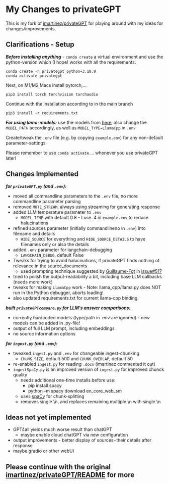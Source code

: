 # My Changes to privateGPT

This is my fork of [imartinez/privateGPT](https://github.com/imartinez/privateGPT) for playing around with my ideas for changes/improvements.

## Clarifications - Setup

***Before installing anything*** - `conda create` a virtual environment and use the python-version which (I hope) works with all the requirements.

```shell
conda create -n privategpt python=3.10.9
conda activate privategpt
```

Next, on M1/M2 Macs install pytorch,...

```shell
pip3 install torch torchvision torchaudio
```

Continue with the installation according to in the main branch

```shell
pip3 install -r requirements.txt
```

***For using lama-models:*** use the models from [here](https://huggingface.co/TheBloke), also change the `MODEL_PATH` accordingly, as well as `MODEL_TYPE=LlamaCpp` in `.env`
&nbsp;

Create/tweak the `.env` file (e.g. by copying `example.env`) for any non-default parameter-settings
&nbsp;

Please remember to use `conda activate` ... whenever you use privateGPT later!

## Changes Implemented

***for `privateGPT.py` (and `.env`):***

+ moved all commandline parameters to the `.env` file, no more commandline parameter parsing
+ removed `MUTE_STREAM`, always using streaming for generating response
+ added LLM temperature parameter to `.env`
  + `MODEL_TEMP` with default 0.8 - I use .4 in `example.env` to reduce halucinations
+ refined sources parameter (initially commandlineno in `.env`) into filename and details
  + `HIDE_SOURCE` for everything and `HIDE_SOURCE_DETAILS` to have filenames only or also the details
+ added `.env` parameter for langchain-debugging
  + `LANGCHAIN_DEBUG`, default False
+ Tweaks for trying to avoid halucinations, if privateGPT finds nothing of relevance in the source_documents
  + used prompting technique suggested by [Guillaume-Fgt](https://github.com/Guillaume-Fgt) in [issue#517](https://github.com/imartinez/privateGPT/issues/517)
+ tried to polish the output-readability a bit, including base LLM callbacks (needs more work)
+ tweaks for making `LlamaCpp` work - Note: llama_cpp/llama.py does NOT run in the Python debugger, aborts loading!
+ also updated requirements.txt for current llama-cpp binding

***built `privateGPTcompare.py` for LLM's answer comparisons:***

+ currently hardcoded models (type/path in .env are ignored) - new models can be added in .py-file!
+ output of full LLM prompt, including embeddings
+ no source information options

***for `ingest.py` (and `.env`):***

+ tweaked `ingest.py` and `.env` for changeable ingest-chunking
  + `CHUNK_SIZE`, default 500 and `CHUNK_OVERLAP`, default 50
+ re-enabled `ingest.py` for reading `.docx` (imartinez commented it out)
+ `ingestSpaCy.py` is an improved version of `ingest.py` for improved chunck quality
  + needs additional one-time installs before use:
    + pip install spacy
    + python -m spacy download en_core_web_sm
  + uses [spaCy](https://spacy.io/) for chunk-splitting
  + removes single \n, and replaces remaining multiple \n with single \n

## Ideas not yet implemented

+ GPT4all yields much worse result than chatGPT
  + maybe enable cloud chatGPT via new configuration
+ output improvements - better display of sources+their details after response
+ maybe gradio or other webUI
&nbsp;

## Please continue with the original [imartinez/privateGPT/README](https://github.com/imartinez/privateGPT/blob/main/README.md) for more
